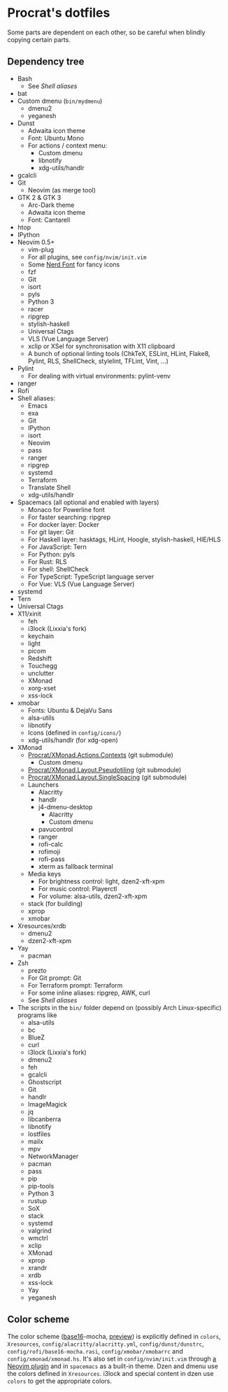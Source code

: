 Procrat's dotfiles
==================

Some parts are dependent on each other, so be careful when blindly copying
certain parts.

Dependency tree
---------------

- Bash
  - See _Shell aliases_
- bat
- Custom dmenu (`bin/mydmenu`)
  - dmenu2
  - yeganesh
- Dunst
  - Adwaita icon theme
  - Font: Ubuntu Mono
  - For actions / context menu:
    - Custom dmenu
    - libnotify
    - xdg-utils/handlr
- gcalcli
- Git
  - Neovim (as merge tool)
- GTK 2 & GTK 3
  - Arc-Dark theme
  - Adwaita icon theme
  - Font: Cantarell
- htop
- IPython
- Neovim 0.5+
  - vim-plug
  - For all plugins, see `config/nvim/init.vim`
  - Some [Nerd Font](https://www.nerdfonts.com) for fancy icons
  - fzf
  - Git
  - isort
  - pyls
  - Python 3
  - racer
  - ripgrep
  - stylish-haskell
  - Universal Ctags
  - VLS (Vue Language Server)
  - xclip or XSel for synchronisation with X11 clipboard
  - A bunch of optional linting tools (ChkTeX, ESLint, HLint, Flake8, Pylint,
    RLS, ShellCheck, stylelint, TFLint, Vint, ...)
- Pylint
  - For dealing with virtual environments: pylint-venv
- ranger
- Rofi
- Shell aliases:
  - Emacs
  - exa
  - Git
  - IPython
  - isort
  - Neovim
  - pass
  - ranger
  - ripgrep
  - systemd
  - Terraform
  - Translate Shell
  - xdg-utils/handlr
- Spacemacs (all optional and enabled with layers)
  - Monaco for Powerline font
  - For faster searching: ripgrep
  - For docker layer: Docker
  - For git layer: Git
  - For Haskell layer: hasktags, HLint, Hoogle, stylish-haskell, HIE/HLS
  - For JavaScript: Tern
  - For Python: pyls
  - For Rust: RLS
  - For shell: ShellCheck
  - For TypeScript: TypeScript language server
  - For Vue: VLS (Vue Language Server)
- systemd
- Tern
- Universal Ctags
- X11/xinit
  - feh
  - i3lock (Lixxia's fork)
  - keychain
  - light
  - picom
  - Redshift
  - Touchegg
  - unclutter
  - XMonad
  - xorg-xset
  - xss-lock
- xmobar
  - Fonts: Ubuntu & DejaVu Sans
  - alsa-utils
  - libnotify
  - Icons (defined in `config/icons/`)
  - xdg-utils/handlr (for xdg-open)
- XMonad
  - [Procrat/XMonad.Actions.Contexts](https://github.com/Procrat/xmonad-contexts) (git submodule)
    - Custom dmenu
  - [Procrat/XMonad.Layout.Pseudotiling](https://github.com/Procrat/xmonad-pseudotiling) (git submodule)
  - [Procrat/XMonad.Layout.SingleSpacing](https://github.com/Procrat/xmonad-singlespacing) (git submodule)
  - Launchers
    - Alacritty
    - handlr
    - j4-dmenu-desktop
      - Alacritty
      - Custom dmenu
    - pavucontrol
    - ranger
    - rofi-calc
    - rofimoji
    - rofi-pass
    - xterm as fallback terminal
  - Media keys
    - For brightness control: light, dzen2-xft-xpm
    - For music control: Playerctl
    - For volume: alsa-utils, dzen2-xft-xpm
  - stack (for building)
  - xprop
  - xmobar
- Xresources/xrdb
  - dmenu2
  - dzen2-xft-xpm
- Yay
  - pacman
- Zsh
  - prezto
  - For Git prompt: Git
  - For Terraform prompt: Terraform
  - For some inline aliases: ripgrep, AWK, curl
  - See _Shell aliases_
- The scripts in the `bin/` folder depend on (possibly Arch Linux-specific)
  programs like
  - alsa-utils
  - bc
  - BlueZ
  - curl
  - i3lock (Lixxia's fork)
  - dmenu2
  - feh
  - gcalcli
  - Ghostscript
  - Git
  - handlr
  - ImageMagick
  - jq
  - libcanberra
  - libnotify
  - lostfiles
  - mailx
  - mpv
  - NetworkManager
  - pacman
  - pass
  - pip
  - pip-tools
  - Python 3
  - rustup
  - SoX
  - stack
  - systemd
  - valgrind
  - wmctrl
  - xclip
  - XMonad
  - xprop
  - xrandr
  - xrdb
  - xss-lock
  - Yay
  - yeganesh


Color scheme
------------
The color scheme ([base16](https://github.com/chriskempson/base16)-mocha,
[preview](https://emacsthemes.com/themes/base16-mocha-theme.html)) is explicitly
defined in `colors`, `Xresources`, `config/alacritty/alacritty.yml`,
`config/dunst/dunstrc`, `config/rofi/base16-mocha.rasi`,
`config/xmobar/xmobarrc` and `config/xmonad/xmonad.hs`. It's also set in
`config/nvim/init.vim` through [a Neovim
plugin](https://github.com/norcalli/nvim-base16.lua) and in `spacemacs` as a
built-in theme. Dzen and dmenu use the colors defined in `Xresources`. i3lock
and special content in dzen use `colors` to get the appropriate colors.
